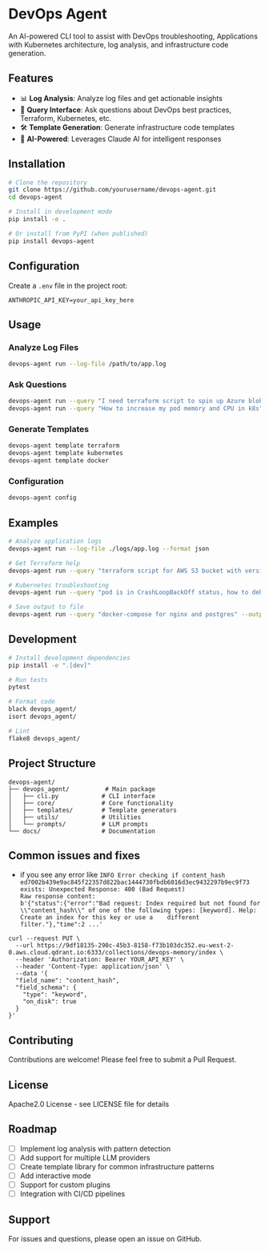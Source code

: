# DevOps Agent

An AI-powered CLI tool to assist with DevOps troubleshooting, Applications with Kubernetes architecture, log analysis, and infrastructure code generation.

## Features

- 📊 **Log Analysis**: Analyze log files and get actionable insights
- 💬 **Query Interface**: Ask questions about DevOps best practices, Terraform, Kubernetes, etc.
- 🛠️ **Template Generation**: Generate infrastructure code templates
- 🤖 **AI-Powered**: Leverages Claude AI for intelligent responses

## Installation

```bash
# Clone the repository
git clone https://github.com/yourusername/devops-agent.git
cd devops-agent

# Install in development mode
pip install -e .

# Or install from PyPI (when published)
pip install devops-agent
```

## Configuration

Create a `.env` file in the project root:

```env
ANTHROPIC_API_KEY=your_api_key_here
```

## Usage

### Analyze Log Files

```bash
devops-agent run --log-file /path/to/app.log
```

### Ask Questions

```bash
devops-agent run --query "I need terraform script to spin up Azure blob storage"
devops-agent run --query "How to increase my pod memory and CPU in k8s"
```

### Generate Templates

```bash
devops-agent template terraform
devops-agent template kubernetes
devops-agent template docker
```

### Configuration

```bash
devops-agent config
```

## Examples

```bash
# Analyze application logs
devops-agent run --log-file ./logs/app.log --format json

# Get Terraform help
devops-agent run --query "terraform script for AWS S3 bucket with versioning"

# Kubernetes troubleshooting
devops-agent run --query "pod is in CrashLoopBackOff status, how to debug?"

# Save output to file
devops-agent run --query "docker-compose for nginx and postgres" --output docker-compose.yml
```

## Development

```bash
# Install development dependencies
pip install -e ".[dev]"

# Run tests
pytest

# Format code
black devops_agent/
isort devops_agent/

# Lint
flake8 devops_agent/
```

## Project Structure

```
devops-agent/
├── devops_agent/          # Main package
│   ├── cli.py            # CLI interface
│   ├── core/             # Core functionality
│   ├── templates/        # Template generators
│   ├── utils/            # Utilities
│   └── prompts/          # LLM prompts
└── docs/                 # Documentation
```

## Common issues and fixes
- if you see any error like `INFO Error checking if content_hash ed7002b439e9ac845f22357d822bac1444730fbdb6016d3ec9432297b9ec9f73 exists: Unexpected Response: 400 (Bad Request)                                 
     Raw response content:                                                                                                                                                          
     b'{"status":{"error":"Bad request: Index required but not found for \\"content_hash\\" of one of the following types: [keyword]. Help: Create an index for this key or use a   
     different filter."},"time":2 ...' `
```text
curl --request PUT \
  --url https://9df18135-290c-45b3-8158-f73b103dc352.eu-west-2-0.aws.cloud.qdrant.io:6333/collections/devops-memory/index \
  --header 'Authorization: Bearer YOUR_API_KEY' \
  --header 'Content-Type: application/json' \
  --data '{
  "field_name": "content_hash",
  "field_schema": {
    "type": "keyword",
    "on_disk": true
  }
}'
```

## Contributing

Contributions are welcome! Please feel free to submit a Pull Request.

## License

Apache2.0 License - see LICENSE file for details

## Roadmap

- [ ] Implement log analysis with pattern detection
- [ ] Add support for multiple LLM providers
- [ ] Create template library for common infrastructure patterns
- [ ] Add interactive mode
- [ ] Support for custom plugins
- [ ] Integration with CI/CD pipelines

## Support

For issues and questions, please open an issue on GitHub.
